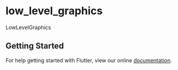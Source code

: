 # low_level_graphics

LowLevelGraphics

## Getting Started

For help getting started with Flutter, view our online
[documentation](https://flutter.io/).
